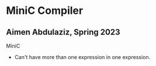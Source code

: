# MiniC Compiler
## Aimen Abdulaziz, Spring 2023


MiniC

- Can't have more than one expression in one expression.